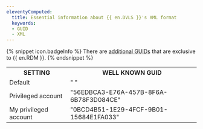 ```yaml
---
eleventyComputed:
  title: Essential information about {{ en.DVLS }}'s XML format
  keywords: 
  - GUID
  - XML
---
```

{% snippet icon.badgeInfo %}
There are [additional GUIDs](/kb/devolutions-powershell/remote-desktop-manager/xml-information/) that are exclusive to {{ en.RDM }}.
{% endsnippet %}

<table>
	<tr>
		<th>
SETTING
		</th>
		<th>
WELL KNOWN GUID
		</th>
	</tr>
	<tr>
		<td>
Default
		</td>
		<td>
" "
		</td>
	</tr>
	<tr>
		<td>
Privileged account
		</td>
		<td>
"56EDBCA3-E76A-457B-8F6A-6B78F3D084CE"
		</td>
	</tr>
	<tr>
		<td>
My privileged account
		</td>
		<td>
"0BCD4B51-1E29-4FCF-9B01-15684E1FA033"
		</td>
	</tr>
</table>

